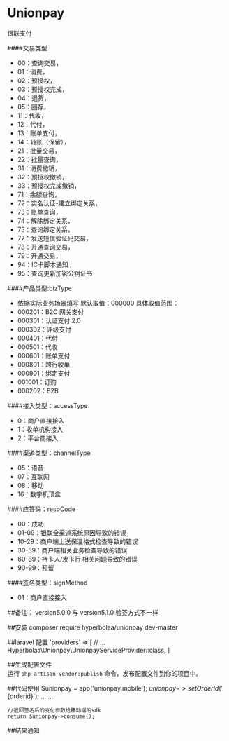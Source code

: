 # Unionpay
银联支付


 ####交易类型
 * 00：查询交易，
 * 01：消费，
 * 02：预授权，
 * 03：预授权完成，
 * 04：退货，
 * 05：圈存，
 * 11：代收，
 * 12：代付，
 * 13：账单支付，
 * 14：转账（保留），
 * 21：批量交易，
 * 22：批量查询，
 * 31：消费撤销，
 * 32：预授权撤销，
 * 33：预授权完成撤销，
 * 71：余额查询，
 * 72：实名认证-建立绑定关系，
 * 73：账单查询，
 * 74：解除绑定关系，
 * 75：查询绑定关系，
 * 77：发送短信验证码交易，
 * 78：开通查询交易，
 * 79：开通交易，
 * 94：IC卡脚本通知 ,
 * 95：查询更新加密公钥证书
 
####产品类型:bizType
 * 依据实际业务场景填写 默认取值：000000 具体取值范围：
 * 000201：B2C 网关支付
 * 000301：认证支付 2.0
 * 000302：评级支付
 * 000401：代付
 * 000501：代收
 * 000601：账单支付
 * 000801：跨行收单
 * 000901：绑定支付
 * 001001：订购
 * 000202：B2B
 
####接入类型：accessType
 * 0：商户直接接入
 * 1：收单机构接入
 * 2：平台商接入

####渠道类型：channelType
 * 05：语音
 * 07：互联网
 * 08：移动
 * 16：数字机顶盒

####应答码：respCode
 * 00：成功
 * 01-09：银联全渠道系统原因导致的错误
 * 10-29：商户端上送保温格式检查导致的错误
 * 30-59：商户端相关业务检查导致的错误
 * 60-89：持卡人/发卡行 相关问题导致的错误
 * 90-99：预留
 
 ####签名类型：signMethod
  * 01：商户直接接入

 
 
 ##备注：
 version5.0.0 与 version5.1.0 验签方式不一样
 
 
 
 ##安装
 composer require hyperbolaa/unionpay dev-master
 
 ##laravel 配置
     'providers' => [
         // ...
         Hyperbolaa\Unionpay\UnionpayServiceProvider::class,
     ]
  
 ##生成配置文件    
 运行 `php artisan vendor:publish` 命令，发布配置文件到你的项目中。
 
 ##代码使用
    $unionpay = app('unionpay.mobile');
    $unionpay->setOrderId('${orderid}');
    ........
    
    //返回签名后的支付参数给移动端的sdk
    return $unionpay->consume();
 
 
 ##结果通知
 
 
 